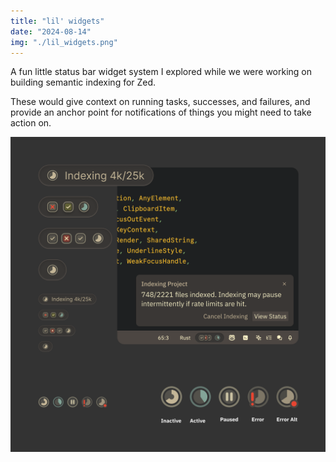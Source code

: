 ```yaml
---
title: "lil' widgets"
date: "2024-08-14"
img: "./lil_widgets.png"
---
```


A fun little status bar widget system I explored while we were working on building semantic indexing for Zed.

These would give context on running tasks, successes, and failures, and provide an anchor point for notifications of things you might need to take action on.

![A set of UI widgets in the Zed status bar at the bottom of the screen. It shows small multi-shade icons and animations of status indicators such as success, failure, and progress.](lil_widgets.png)
